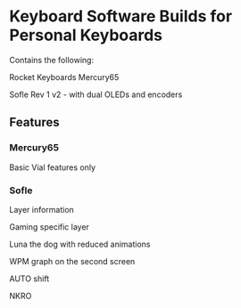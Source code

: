 # Keyboard Software Builds for Personal Keyboards

Contains the following:

Rocket Keyboards Mercury65

Sofle Rev 1 v2 - with dual OLEDs and encoders

## Features

### Mercury65

Basic Vial features only

### Sofle

Layer information

Gaming specific layer

Luna the dog with reduced animations

WPM graph on the second screen 

AUTO shift

NKRO
